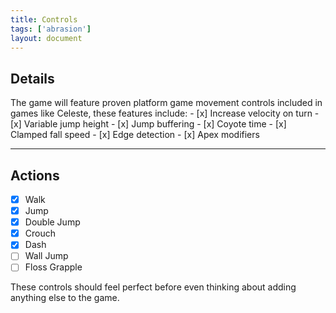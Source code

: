 ```yaml
---
title: Controls
tags: ['abrasion']
layout: document
---
```


## Details
The game will feature proven platform game movement controls included in games like Celeste, these features include:
	- [x] Increase velocity on turn
	- [x] Variable jump height
	- [x] Jump buffering
	- [x] Coyote time
	- [x] Clamped fall speed
	- [x] Edge detection
	- [x] Apex modifiers 

---

## Actions
- [x] Walk
- [x] Jump
- [x] Double Jump
- [x] Crouch
- [x] Dash
- [ ] Wall Jump
- [ ] Floss Grapple

These controls should feel perfect before even thinking about adding anything else to the game.